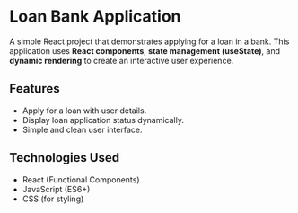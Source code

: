 # Loan Bank Application

A simple React project that demonstrates applying for a loan in a bank. This application uses **React components**, **state management (useState)**, and **dynamic rendering** to create an interactive user experience.

## Features
- Apply for a loan with user details.
- Display loan application status dynamically.
- Simple and clean user interface.

## Technologies Used
- React (Functional Components)
- JavaScript (ES6+)
- CSS (for styling)


